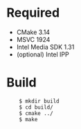 # Required
- CMake 3.14
- MSVC 1924
- Intel Media SDK 1.31
- (optional) Intel IPP

# Build

        $ mkdir build
        $ cd build/
        $ cmake ../
        $ make

